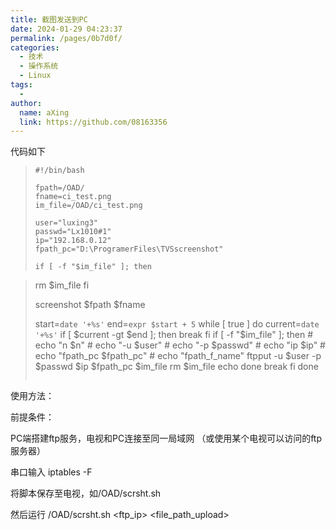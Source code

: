 ```yaml
---
title: 截图发送到PC
date: 2024-01-29 04:23:37
permalink: /pages/0b7d0f/
categories:
  - 技术
  - 操作系统
  - Linux
tags:
  - 
author: 
  name: aXing
  link: https://github.com/08163356
---
```


代码如下

> ```SH
> #!/bin/bash
> 
> fpath=/OAD/
> fname=ci_test.png
> im_file=/OAD/ci_test.png
> 
> user="luxing3"
> passwd="Lx1010#1"
> ip="192.168.0.12"
> fpath_pc="D:\ProgramerFiles\TVSscreenshot"
> 
> if [ -f "$im_file" ]; then
<!-- more -->
>   rm $im_file
> fi
> 
> screenshot $fpath $fname
> 
> start=`date '+%s'`
> end=`expr $start + 5`
> while [ true ]
> do
>   current=`date '+%s'`
>   if [ $current -gt $end ]; then
>     break
>   fi
>   if [ -f "$im_file" ]; then
>     # echo "n $n"
>     # echo "-u $user"
>     # echo "-p $passwd"
>     # echo "ip $ip"
>     # echo "fpath_pc $fpath_pc"
>     # echo "fpath_f_name"
>     ftpput -u $user -p $passwd $ip $fpath_pc $im_file
>     rm $im_file
>     echo done
>     break
>   fi
> done
> ```

 

使用方法：

前提条件：

PC端搭建ftp服务，电视和PC连接至同一局域网 （或使用某个电视可以访问的ftp服务器）

串口输入 iptables -F

将脚本保存至电视，如/OAD/scrsht.sh

然后运行 /OAD/scrsht.sh <ftpuser> <ftppasswd> <ftp_ip> <file_path_upload>